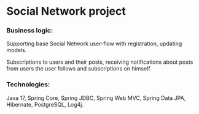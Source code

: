 # Social Network project
### Business logic:
Supporting base Social Network user-flow with registration, updating models.

Subscriptions to users and their posts, receiving notifications about posts from users the user follows and subscriptions on himself.
### Technologies:
Java 17, Spring Core, Spring JDBC, Spring Web MVC, Spring Data JPA, Hibernate, PostgreSQL, Log4j.
